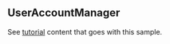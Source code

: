 ## UserAccountManager

See [tutorial](https://microsoft.github.io/coyote/tutorials/user-account-manager) content that goes with this sample.
